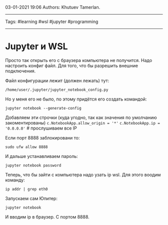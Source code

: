 03-01-2021
19:06
Authors: Khutuev Tamerlan.
***
Tags: #learning #wsl #jupyter #programming 
***
# Jupyter и WSL
Просто так открыть его с браузера компьютера не получится. Надо настроить конфиг файл. Для того, что бы разрешить внешние подключения.

Файл конфигурации лежит (должен лежать) тут:
```
/home/user/.jupyter/jupyter_notebook_config.py
```

Но у меня его не было, по этому придётся его создать командой:
```
jupyter notebook --generate-config
```

Добавляем эти строчки (куда угодно, так как значения по умолчанию закоментированы)
`c.NotebookApp.allow_origin = '*'` 
`c.NotebookApp.ip = '0.0.0.0'` \# прослушиваем все IP

Если порт 8888 заблокировани то:
```
sudo ufw allow 8888
```

И дальше устанавливаем пароль:
```
jupyter notebook password
```

Теперь, что бы зайти с компьютера надо узать ip wsl. 
Для этого воодим команду:
```
ip addr | grep eth0
```

Запускаем сам Юпитер:
```
jupyter notebook
```

И вводим ip в браузер. С портом 8888.

